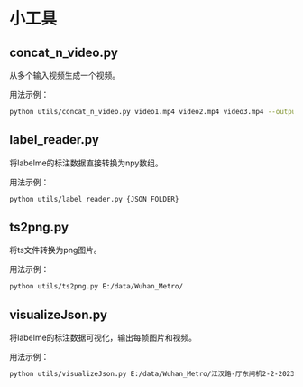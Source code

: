 # 小工具

## concat_n_video.py
从多个输入视频生成一个视频。

用法示例：
```sh
python utils/concat_n_video.py video1.mp4 video2.mp4 video3.mp4 --output output.mp4 --fps 25 
```

## label_reader.py
将labelme的标注数据直接转换为npy数组。

用法示例：
```sh
python utils/label_reader.py {JSON_FOLDER}
```

## ts2png.py
将ts文件转换为png图片。

用法示例：
```sh
python utils/ts2png.py E:/data/Wuhan_Metro/
```

## visualizeJson.py
将labelme的标注数据可视化，输出每帧图片和视频。

用法示例：
```sh
python utils/visualizeJson.py E:/data/Wuhan_Metro/江汉路-厅东闸机2-2-20231231170000-20231231203000-29254227/
```

